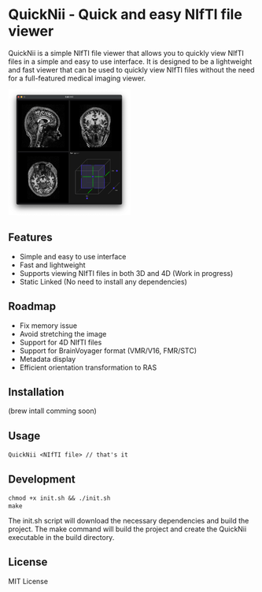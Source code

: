 # QuickNii - Quick and easy NIfTI file viewer

QuickNii is a simple NIfTI file viewer that allows you to quickly view NIfTI files in a simple and easy to use interface. It is designed to be a lightweight and fast viewer that can be used to quickly view NIfTI files without the need for a full-featured medical imaging viewer.

<img src="./README.assets/demo.png" alt="demo" style="zoom:25%;" />


## Features

- Simple and easy to use interface
- Fast and lightweight
- Supports viewing NIfTI files in both 3D and 4D (Work in progress)
- Static Linked (No need to install any dependencies)

## Roadmap
- Fix memory issue
- Avoid stretching the image
- Support for 4D NIfTI files
- Support for BrainVoyager format (VMR/V16, FMR/STC)
- Metadata display
- Efficient orientation transformation to RAS

## Installation
(brew intall comming soon)

## Usage
```
QuickNii <NIfTI file> // that's it
```

## Development
```
chmod +x init.sh && ./init.sh
make
```
The init.sh script will download the necessary dependencies and build the project. The make command will build the project and create the QuickNii executable in the build directory.


## License
MIT License
